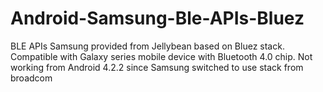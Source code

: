 Android-Samsung-Ble-APIs-Bluez
==============================

BLE APIs Samsung provided from Jellybean based on Bluez stack. Compatible with Galaxy series mobile device with Bluetooth 4.0 chip. Not working from Android 4.2.2 since Samsung switched to use stack from broadcom
